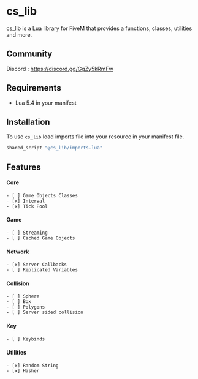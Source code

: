 # cs_lib

cs_lib is a Lua library for FiveM that provides a functions, classes, utilities and more.

## Community
Discord : https://discord.gg/GgZy5kRmFw

## Requirements
- Lua 5.4 in your manifest

## Installation
To use `cs_lib` load imports file into your resource in your manifest file.

```lua
shared_script "@cs_lib/imports.lua"
```

## Features
#### Core
    - [ ] Game Objects Classes
    - [x] Interval
    - [x] Tick Pool
#### Game
    - [ ] Streaming
    - [ ] Cached Game Objects
#### Network
    - [x] Server Callbacks
    - [ ] Replicated Variables
#### Collision
    - [ ] Sphere 
    - [ ] Box
    - [ ] Polygons
    - [ ] Server sided collision
#### Key
    - [ ] Keybinds
#### Utilities
    - [x] Random String
    - [x] Hasher 
